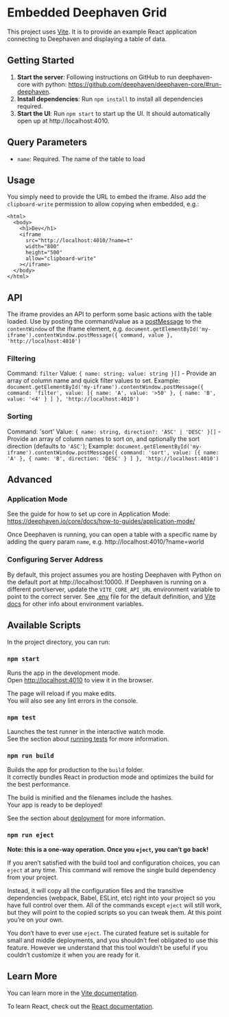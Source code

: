 # Embedded Deephaven Grid

This project uses [Vite](https://vitejs.dev/). It is to provide an example React application connecting to Deephaven and displaying a table of data.

## Getting Started

1. **Start the server**: Following instructions on GitHub to run deephaven-core with python: https://github.com/deephaven/deephaven-core/#run-deephaven.
2. **Install dependencies**: Run `npm install` to install all dependencies required.
3. **Start the UI**: Run `npm start` to start up the UI. It should automatically open up at http://localhost:4010.

## Query Parameters

- `name`: Required. The name of the table to load

## Usage

You simply need to provide the URL to embed the iframe. Also add the `clipboard-write` permission to allow copying when embedded, e.g.:

```
<html>
  <body>
    <h1>Dev</h1>
    <iframe
      src="http://localhost:4010/?name=t"
      width="800"
      height="500"
      allow="clipboard-write"
    ></iframe>
  </body>
</html>
```

## API

The iframe provides an API to perform some basic actions with the table loaded. Use by posting the command/value as a [postMessage](https://developer.mozilla.org/en-US/docs/Web/API/Window/postMessage) to the `contentWindow` of the iframe element, e.g. `document.getElementById('my-iframe').contentWindow.postMessage({ command, value }, 'http://localhost:4010')`

### Filtering

Command: `filter`
Value: `{ name: string; value: string }[]` - Provide an array of column name and quick filter values to set.
Example: `document.getElementById('my-iframe').contentWindow.postMessage({ command: 'filter', value: [{ name: 'A', value: '>50' }, { name: 'B', value: '<4' } ] }, 'http://localhost:4010')`

### Sorting

Command: 'sort'
Value: `{ name: string, direction?: 'ASC' | 'DESC' }[]` - Provide an array of column names to sort on, and optionally the sort direction (defaults to `'ASC'`);
Example: `document.getElementById('my-iframe').contentWindow.postMessage({ command: 'sort', value: [{ name: 'A' }, { name: 'B', direction: 'DESC' } ] }, 'http://localhost:4010')`

## Advanced

### Application Mode

See the guide for how to set up core in Application Mode: https://deephaven.io/core/docs/how-to-guides/application-mode/

Once Deephaven is running, you can open a table with a specific name by adding the query param `name`, e.g. http://localhost:4010/?name=world

### Configuring Server Address

By default, this project assumes you are hosting Deephaven with Python on the default port at http://localhost:10000. If Deephaven is running on a different port/server, update the `VITE_CORE_API_URL` environment variable to point to the correct server. See [.env](./.env) file for the default definition, and [Vite docs](https://vitejs.dev/guide/env-and-mode.html) for other info about environment variables.

## Available Scripts

In the project directory, you can run:

### `npm start`

Runs the app in the development mode.\
Open [http://localhost:4010](http://localhost:4010) to view it in the browser.

The page will reload if you make edits.\
You will also see any lint errors in the console.

### `npm test`

Launches the test runner in the interactive watch mode.\
See the section about [running tests](https://facebook.github.io/create-react-app/docs/running-tests) for more information.

### `npm run build`

Builds the app for production to the `build` folder.\
It correctly bundles React in production mode and optimizes the build for the best performance.

The build is minified and the filenames include the hashes.\
Your app is ready to be deployed!

See the section about [deployment](https://facebook.github.io/create-react-app/docs/deployment) for more information.

### `npm run eject`

**Note: this is a one-way operation. Once you `eject`, you can’t go back!**

If you aren’t satisfied with the build tool and configuration choices, you can `eject` at any time. This command will remove the single build dependency from your project.

Instead, it will copy all the configuration files and the transitive dependencies (webpack, Babel, ESLint, etc) right into your project so you have full control over them. All of the commands except `eject` will still work, but they will point to the copied scripts so you can tweak them. At this point you’re on your own.

You don’t have to ever use `eject`. The curated feature set is suitable for small and middle deployments, and you shouldn’t feel obligated to use this feature. However we understand that this tool wouldn’t be useful if you couldn’t customize it when you are ready for it.

## Learn More

You can learn more in the [Vite documentation](https://vitejs.dev/guide/).

To learn React, check out the [React documentation](https://reactjs.org/).
